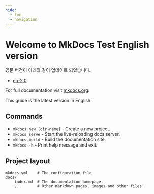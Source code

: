 ```yaml
---
hide:
  - toc
  - navigation
---
```


# Welcome to MkDocs Test English version

영문 버전이 아래와 같이 업데이트 되었습니다.

- [en-2.0](dev/index.md)

For full documentation visit [mkdocs.org](https://www.mkdocs.org).

This guide is the latest version in English.

## Commands

* `mkdocs new [dir-name]` - Create a new project.
* `mkdocs serve` - Start the live-reloading docs server.
* `mkdocs build` - Build the documentation site.
* `mkdocs -h` - Print help message and exit.

## Project layout

    mkdocs.yml    # The configuration file.
    docs/
        index.md  # The documentation homepage.
        ...       # Other markdown pages, images and other files.
